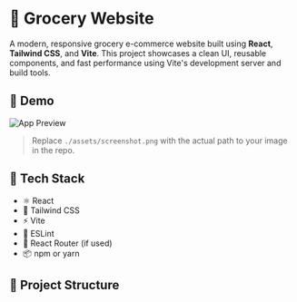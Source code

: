 # 🛒 Grocery Website

A modern, responsive grocery e-commerce website built using **React**, **Tailwind CSS**, and **Vite**. This project showcases a clean UI, reusable components, and fast performance using Vite's development server and build tools.

## 🚀 Demo

![App Preview](./assets/screenshot.png)

> Replace `./assets/screenshot.png` with the actual path to your image in the repo.

## 🧰 Tech Stack

- ⚛️ React
- 💨 Tailwind CSS
- ⚡ Vite
- 🧹 ESLint
- 🔄 React Router (if used)
- 📦 npm or yarn

## 📁 Project Structure

